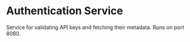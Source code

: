 # Authentication Service

Service for validating API keys and fetching their metadata.
Runs on port 8080.
